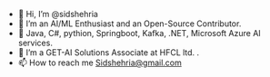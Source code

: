 - 👋 Hi, I’m @sidshehria
- 👀 I’m an AI/ML Enthusiast and an Open-Source Contributor.
- 🌱 Java, C#, pythion, Springboot, Kafka, .NET, Microsoft Azure AI services.
- 💞️ I’m a GET-AI Solutions Associate at HFCL ltd. .
- 📫 How to reach me Sidshehria@gmail.com

<!---
sidshehria/sidshehria is a ✨ special ✨ repository because its `README.md` (this file) appears on your GitHub profile.
You can click the Preview link to take a look at your changes.
--->

